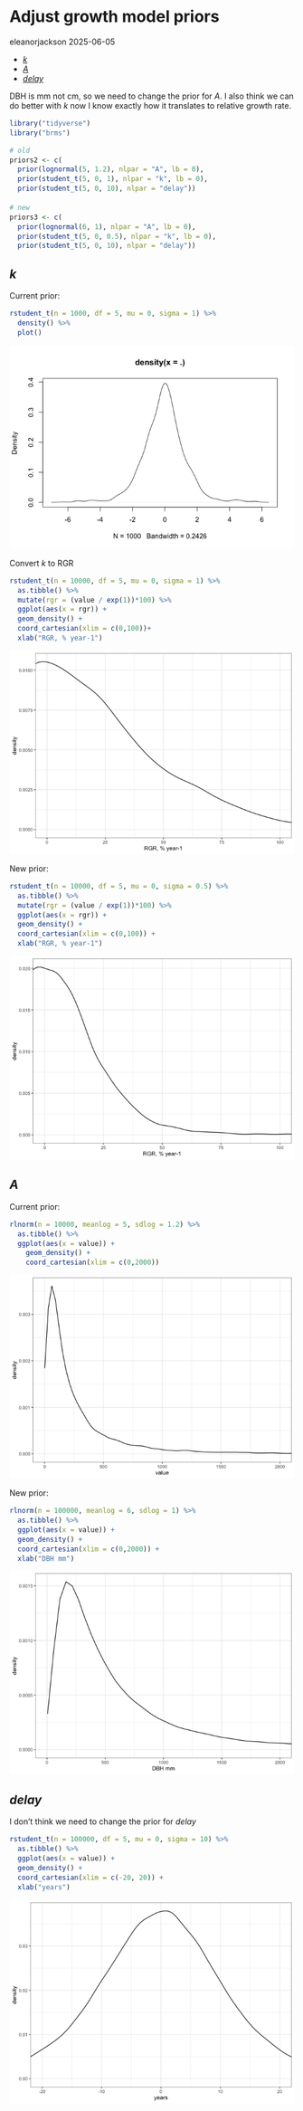 # Adjust growth model priors
eleanorjackson
2025-06-05

- [*k*](#k)
- [*A*](#a)
- [*delay*](#delay)

DBH is mm not cm, so we need to change the prior for *A*. I also think
we can do better with *k* now I know exactly how it translates to
relative growth rate.

``` r
library("tidyverse")
library("brms")
```

``` r
# old
priors2 <- c(
  prior(lognormal(5, 1.2), nlpar = "A", lb = 0),
  prior(student_t(5, 0, 1), nlpar = "k", lb = 0),
  prior(student_t(5, 0, 10), nlpar = "delay"))

# new
priors3 <- c(
  prior(lognormal(6, 1), nlpar = "A", lb = 0),
  prior(student_t(5, 0, 0.5), nlpar = "k", lb = 0),
  prior(student_t(5, 0, 10), nlpar = "delay"))
```

## *k*

Current prior:

``` r
rstudent_t(n = 1000, df = 5, mu = 0, sigma = 1) %>% 
  density() %>% 
  plot() 
```

![](figures/2025-06-04_adjust-growth-priors/unnamed-chunk-3-1.png)

Convert *k* to RGR

``` r
rstudent_t(n = 10000, df = 5, mu = 0, sigma = 1) %>% 
  as.tibble() %>% 
  mutate(rgr = (value / exp(1))*100) %>% 
  ggplot(aes(x = rgr)) +
  geom_density() +
  coord_cartesian(xlim = c(0,100))+
  xlab("RGR, % year-1")
```

![](figures/2025-06-04_adjust-growth-priors/unnamed-chunk-4-1.png)

New prior:

``` r
rstudent_t(n = 10000, df = 5, mu = 0, sigma = 0.5) %>% 
  as.tibble() %>% 
  mutate(rgr = (value / exp(1))*100) %>% 
  ggplot(aes(x = rgr)) +
  geom_density() +
  coord_cartesian(xlim = c(0,100)) +
  xlab("RGR, % year-1")
```

![](figures/2025-06-04_adjust-growth-priors/unnamed-chunk-5-1.png)

## *A*

Current prior:

``` r
rlnorm(n = 10000, meanlog = 5, sdlog = 1.2) %>% 
  as.tibble() %>% 
  ggplot(aes(x = value)) +
    geom_density() +
    coord_cartesian(xlim = c(0,2000))
```

![](figures/2025-06-04_adjust-growth-priors/unnamed-chunk-6-1.png)

New prior:

``` r
rlnorm(n = 100000, meanlog = 6, sdlog = 1) %>% 
  as.tibble() %>% 
  ggplot(aes(x = value)) +
  geom_density() +
  coord_cartesian(xlim = c(0,2000)) +
  xlab("DBH mm")
```

![](figures/2025-06-04_adjust-growth-priors/unnamed-chunk-7-1.png)

## *delay*

I don’t think we need to change the prior for *delay*

``` r
rstudent_t(n = 100000, df = 5, mu = 0, sigma = 10) %>% 
  as.tibble() %>% 
  ggplot(aes(x = value)) +
  geom_density() +
  coord_cartesian(xlim = c(-20, 20)) +
  xlab("years")
```

![](figures/2025-06-04_adjust-growth-priors/unnamed-chunk-8-1.png)
